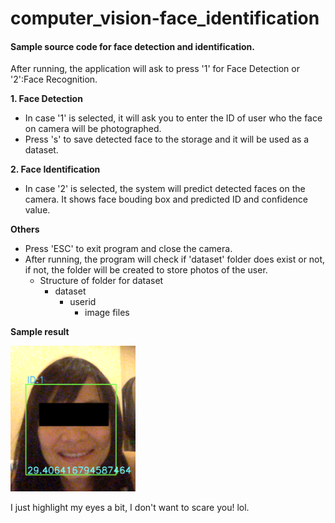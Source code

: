 # computer_vision-face_identification
#### Sample source code for face detection and identification.

After running, the application will ask to press '1' for Face Detection or '2':Face Recognition.

**1. Face Detection**
- In case '1' is selected, it will ask you to enter the ID of user who the face on camera will be photographed. 
- Press 's' to save detected face to the storage and it will be used as a dataset.

**2. Face Identification**
- In case '2' is selected, the system will predict detected faces on the camera. It shows face bouding box and predicted ID and confidence value.
	
**Others**
- Press 'ESC' to exit program and close the camera.
- After running, the program will check if 'dataset' folder does exist or not, if not, the folder will be created to store photos of the user.
	- Structure of folder for dataset
		- dataset
			- userid
				- image files



**Sample result**

<img src="./sample_result.png" alt="alt text" width="200"/>

I just highlight my eyes a bit, I don't want to scare you! lol.
